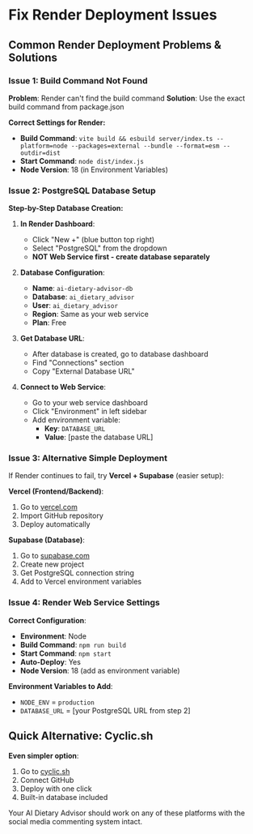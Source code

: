# Fix Render Deployment Issues

## Common Render Deployment Problems & Solutions

### Issue 1: Build Command Not Found

**Problem**: Render can't find the build command
**Solution**: Use the exact build command from package.json

**Correct Settings for Render:**
- **Build Command**: `vite build && esbuild server/index.ts --platform=node --packages=external --bundle --format=esm --outdir=dist`
- **Start Command**: `node dist/index.js`
- **Node Version**: 18 (in Environment Variables)

### Issue 2: PostgreSQL Database Setup

**Step-by-Step Database Creation:**

1. **In Render Dashboard**:
   - Click "New +" (blue button top right)
   - Select "PostgreSQL" from the dropdown
   - **NOT Web Service first - create database separately**

2. **Database Configuration**:
   - **Name**: `ai-dietary-advisor-db`
   - **Database**: `ai_dietary_advisor`
   - **User**: `ai_dietary_advisor`
   - **Region**: Same as your web service
   - **Plan**: Free

3. **Get Database URL**:
   - After database is created, go to database dashboard
   - Find "Connections" section
   - Copy "External Database URL"

4. **Connect to Web Service**:
   - Go to your web service dashboard
   - Click "Environment" in left sidebar
   - Add environment variable:
     - **Key**: `DATABASE_URL`
     - **Value**: [paste the database URL]

### Issue 3: Alternative Simple Deployment

If Render continues to fail, try **Vercel + Supabase** (easier setup):

**Vercel (Frontend/Backend)**:
1. Go to [vercel.com](https://vercel.com)
2. Import GitHub repository
3. Deploy automatically

**Supabase (Database)**:
1. Go to [supabase.com](https://supabase.com)
2. Create new project
3. Get PostgreSQL connection string
4. Add to Vercel environment variables

### Issue 4: Render Web Service Settings

**Correct Configuration**:
- **Environment**: Node
- **Build Command**: `npm run build`
- **Start Command**: `npm start`
- **Auto-Deploy**: Yes
- **Node Version**: 18 (add as environment variable)

**Environment Variables to Add**:
- `NODE_ENV` = `production`
- `DATABASE_URL` = [your PostgreSQL URL from step 2]

## Quick Alternative: Cyclic.sh

**Even simpler option**:
1. Go to [cyclic.sh](https://cyclic.sh)
2. Connect GitHub
3. Deploy with one click
4. Built-in database included

Your AI Dietary Advisor should work on any of these platforms with the social media commenting system intact.